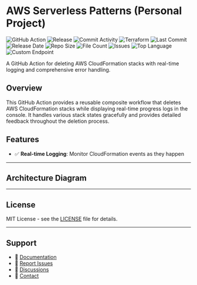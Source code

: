 # AWS Serverless Patterns (Personal Project)

![GitHub Action](https://img.shields.io/badge/GitHub-Action-blue?logo=github)&nbsp;![Release](https://github.com/subhamay-bhattacharyya/5234-serverless-patterns-tf/actions/workflows/release.yaml/badge.svg)&nbsp;![Commit Activity](https://img.shields.io/github/commit-activity/t/subhamay-bhattacharyya/5234-serverless-patterns-tf)&nbsp;![Terraform](https://img.shields.io/badge/AWS-Terraform-orange?logo=amazonaws)&nbsp;![Last Commit](https://img.shields.io/github/last-commit/subhamay-bhattacharyya/5234-serverless-patterns-tf)&nbsp;![Release Date](https://img.shields.io/github/release-date/subhamay-bhattacharyya/5234-serverless-patterns-tf)&nbsp;![Repo Size](https://img.shields.io/github/repo-size/subhamay-bhattacharyya/5234-serverless-patterns-tf)&nbsp;![File Count](https://img.shields.io/github/directory-file-count/subhamay-bhattacharyya/5234-serverless-patterns-tf)&nbsp;![Issues](https://img.shields.io/github/issues/subhamay-bhattacharyya/5234-serverless-patterns-tf)&nbsp;![Top Language](https://img.shields.io/github/languages/top/subhamay-bhattacharyya/5234-serverless-patterns-tf)&nbsp;![Custom Endpoint](https://img.shields.io/endpoint?url=https://gist.githubusercontent.com/bsubhamay/7143c354bbdd757ffd048101343e10b6/raw/5234-serverless-patterns-tf.json?)


A GitHub Action for deleting AWS CloudFormation stacks with real-time logging and comprehensive error handling.

## Overview

This GitHub Action provides a reusable composite workflow that deletes AWS CloudFormation stacks while displaying real-time progress logs in the console. It handles various stack states gracefully and provides detailed feedback throughout the deletion process.

## Features

- ✅ **Real-time Logging**: Monitor CloudFormation events as they happen

---

## Architecture Diagram


---

## License

MIT License - see the [LICENSE](LICENSE) file for details.

---

## Support

- 📖 [Documentation](https://github.com/subhamay-bhattacharyya/5234-serverless-patterns-tf/wiki)
- 🐛 [Report Issues](https://github.com/subhamay-bhattacharyya/5234-serverless-patterns-tf/issues)
- 💬 [Discussions](https://github.com/subhamay-bhattacharyya/5234-serverless-patterns-tf/discussions)
- 📧 [Contact](mailto:support@subhamay.aws@gmail.com)